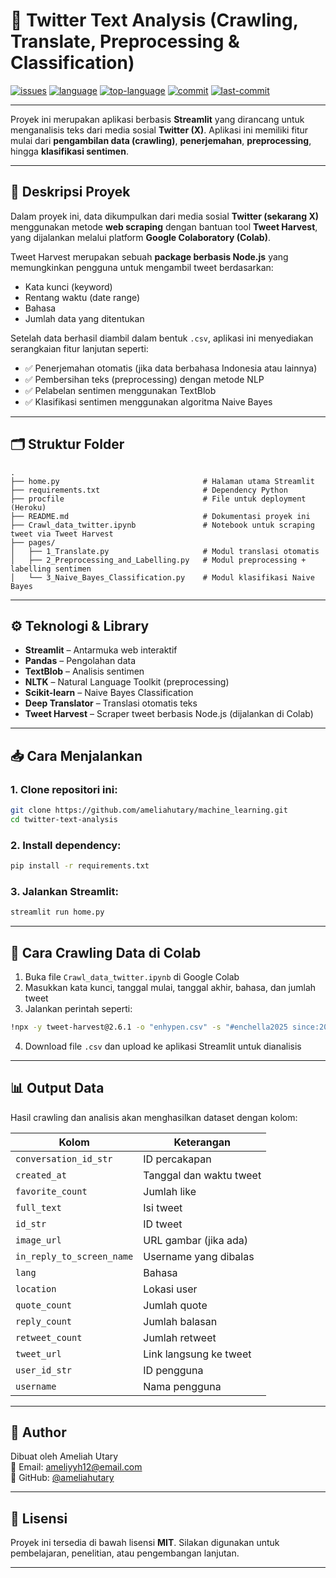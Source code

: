 
# 🧠 Twitter Text Analysis (Crawling, Translate, Preprocessing & Classification)

[![issues](https://img.shields.io/github/issues/ameliahutary/machine_learning)](https://github.com/ameliahutary/machine_learning/issues)
[![language](https://img.shields.io/github/languages/count/ameliahutary/machine_learning)](https://github.com/ameliahutary/machine_learning/search)
[![top-language](https://img.shields.io/github/languages/top/ameliahutary/machine_learning)](https://github.com/ameliahutary/machine_learning/search)
[![commit](https://img.shields.io/github/commit-activity/m/ameliahutary/machine_learning)](https://github.com/ameliahutary/machine_learning/commits/main)
[![last-commit](https://img.shields.io/github/last-commit/ameliahutary/machine_learning)](https://github.com/ameliahutary/machine_learning/commits/main)

---

Proyek ini merupakan aplikasi berbasis **Streamlit** yang dirancang untuk menganalisis teks dari media sosial **Twitter (X)**. Aplikasi ini memiliki fitur mulai dari **pengambilan data (crawling)**, **penerjemahan**, **preprocessing**, hingga **klasifikasi sentimen**.

---

## 📌 Deskripsi Proyek

Dalam proyek ini, data dikumpulkan dari media sosial **Twitter (sekarang X)** menggunakan metode **web scraping** dengan bantuan tool **Tweet Harvest**, yang dijalankan melalui platform **Google Colaboratory (Colab)**.

Tweet Harvest merupakan sebuah **package berbasis Node.js** yang memungkinkan pengguna untuk mengambil tweet berdasarkan:
- Kata kunci (keyword)
- Rentang waktu (date range)
- Bahasa
- Jumlah data yang ditentukan

Setelah data berhasil diambil dalam bentuk `.csv`, aplikasi ini menyediakan serangkaian fitur lanjutan seperti:

- ✅ Penerjemahan otomatis (jika data berbahasa Indonesia atau lainnya)
- ✅ Pembersihan teks (preprocessing) dengan metode NLP
- ✅ Pelabelan sentimen menggunakan TextBlob
- ✅ Klasifikasi sentimen menggunakan algoritma Naive Bayes

---

## 🗂️ Struktur Folder

```
.
├── home.py                                # Halaman utama Streamlit
├── requirements.txt                       # Dependency Python
├── procfile                               # File untuk deployment (Heroku)
├── README.md                              # Dokumentasi proyek ini
├── Crawl_data_twitter.ipynb               # Notebook untuk scraping tweet via Tweet Harvest
├── pages/
│   ├── 1_Translate.py                     # Modul translasi otomatis
│   ├── 2_Preprocessing_and_Labelling.py   # Modul preprocessing + labelling sentimen
│   └── 3_Naive_Bayes_Classification.py    # Modul klasifikasi Naive Bayes
```

---

## ⚙️ Teknologi & Library

- **Streamlit** – Antarmuka web interaktif
- **Pandas** – Pengolahan data
- **TextBlob** – Analisis sentimen
- **NLTK** – Natural Language Toolkit (preprocessing)
- **Scikit-learn** – Naive Bayes Classification
- **Deep Translator** – Translasi otomatis teks
- **Tweet Harvest** – Scraper tweet berbasis Node.js (dijalankan di Colab)

---

## 📥 Cara Menjalankan

### 1. Clone repositori ini:
```bash
git clone https://github.com/ameliahutary/machine_learning.git
cd twitter-text-analysis
```

### 2. Install dependency:
```bash
pip install -r requirements.txt
```

### 3. Jalankan Streamlit:
```bash
streamlit run home.py
```

---

## 🧾 Cara Crawling Data di Colab

1. Buka file `Crawl_data_twitter.ipynb` di Google Colab  
2. Masukkan kata kunci, tanggal mulai, tanggal akhir, bahasa, dan jumlah tweet  
3. Jalankan perintah seperti:
```bash
!npx -y tweet-harvest@2.6.1 -o "enhypen.csv" -s "#enchella2025 since:2025-04-10 until:2025-04-30 lang:en" -l 500
```
4. Download file `.csv` dan upload ke aplikasi Streamlit untuk dianalisis

---

## 📊 Output Data

Hasil crawling dan analisis akan menghasilkan dataset dengan kolom:

| Kolom | Keterangan |
|-------|------------|
| `conversation_id_str` | ID percakapan |
| `created_at` | Tanggal dan waktu tweet |
| `favorite_count` | Jumlah like |
| `full_text` | Isi tweet |
| `id_str` | ID tweet |
| `image_url` | URL gambar (jika ada) |
| `in_reply_to_screen_name` | Username yang dibalas |
| `lang` | Bahasa |
| `location` | Lokasi user |
| `quote_count` | Jumlah quote |
| `reply_count` | Jumlah balasan |
| `retweet_count` | Jumlah retweet |
| `tweet_url` | Link langsung ke tweet |
| `user_id_str` | ID pengguna |
| `username` | Nama pengguna |

---

## 👤 Author

Dibuat oleh Ameliah Utary  
📧 Email: ameliyyh12@email.com  
🔗 GitHub: [@ameliahutary](https://github.com/ameliahutary)

---

## 📄 Lisensi

Proyek ini tersedia di bawah lisensi **MIT**. Silakan digunakan untuk pembelajaran, penelitian, atau pengembangan lanjutan.

---
